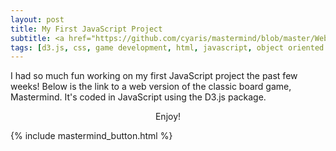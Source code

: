 ```yaml
---
layout: post
title: My First JavaScript Project
subtitle: <a href="https://github.com/cyaris/mastermind/blob/master/Web%20Interface/_includes/play.html" target="_blank">Project Repository</a>
tags: [d3.js, css, game development, html, javascript, object oriented programming, web development]
---
```


I had so much fun working on my first JavaScript project the past few weeks! Below is the link to a web version of the classic board game, Mastermind. It's coded in JavaScript using the D3.js package. <br><center>Enjoy!</center>

{% include mastermind_button.html %}
